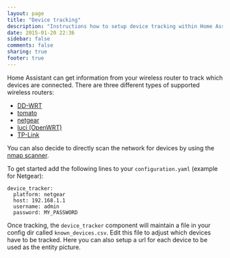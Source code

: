 ```yaml
---
layout: page
title: "Device tracking"
description: "Instructions how to setup device tracking within Home Assistant."
date: 2015-01-20 22:36
sidebar: false
comments: false
sharing: true
footer: true
---
```


Home Assistant can get information from your wireless router to track which devices are connected. There are three different types of supported wireless routers:

- [DD-WRT](/components/device_tracker.ddwrt.html)
- [tomato](/components/device_tracker.tomato.html)
- [netgear](/components/device_tracker.netgear.html)
- [luci (OpenWRT)](/components/device_tracker.luci.html)
- [TP-Link](/components/device_tracker.tplink.html)

You can also decide to directly scan the network for devices by using the [nmap scanner](/components/device_tracker.nmap_scanner.html).

To get started add the following lines to your `configuration.yaml` (example for Netgear):

```
device_tracker:
  platform: netgear
  host: 192.168.1.1
  username: admin
  password: MY_PASSWORD
```

Once tracking, the `device_tracker` component will maintain a file in your config dir called `known_devices.csv`. Edit this file to adjust which devices have to be tracked. Here you can also setup a url for each device to be used as the entity picture.
